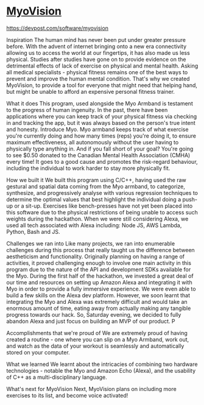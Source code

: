 # [MyoVision](MyoVision.github.io)

https://devpost.com/software/myovision



Inspiration
The human mind has never been put under greater pressure before. With the advent of internet bringing onto a new era connectivity allowing us to access the world at our fingertips, it has also made us less physical. Studies after studies have gone on to provide evidence on the detrimental effects of lack of exercise on physical and mental health. Asking all medical specialists - physical fitness remains one of the best ways to prevent and improve the human mental condition. That's why we created MyoVision, to provide a tool for everyone that might need that helping hand, but might be unable to afford an expensive personal fitness trainer.

What it does
This program, used alongside the Myo Armband is testament to the progress of human ingenuity. In the past, there have been applications where you can keep track of your physical fitness via checking in and tracking the app, but it was always based on the person's true intent and honesty. Introduce Myo. Myo armband keeps track of what exercise you're currently doing and how many times (reps) you're doing it, to ensure maximum effectiveness, all autonomously without the user having to physically type anything in. And if you fall short of your goal? You're going to see $0.50 donated to the Canadian Mental Health Association (CMHA) every time! It goes to a good cause and promotes the risk-regard behaviour, including the individual to work harder to stay more physically fit.

How we built it
We built this program using C/C++, having used the raw gestural and spatial data coming from the Myo armband, to categorize, synthesize, and progressively analyse with various regression techniques to determine the optimal values that best highlight the individual doing a push-up or a sit-up. Exercises like bench-presses have not yet been placed into this software due to the physical restrictions of being unable to access such weights during the hackathon. When we were still considering Alexa, we used all tech associated with Alexa including: Node JS, AWS Lambda, Python, Bash and JS.

Challenges we ran into
Like many projects, we ran into enumerable challenges during this process that really taught us the difference between aestheticism and functionality. Originally planning on having a range of activities, it proved challenging enough to involve one main activity in this program due to the nature of the API and development SDKs available for the Myo. During the first half of the hackathon, we invested a great deal of our time and resources on setting up Amazon Alexa and integrating it with Myo in order to provide a fully immersive experience. We were even able to build a few skills on the Alexa dev platform. However, we soon learnt that integrating the Myo and Alexa was extremely difficult and would take an enormous amount of time, eating away from actually making any tangible progress towards our hack. So, Saturday evening, we decided to fully abandon Alexa and just focus on building an MVP of our product. P

Accomplishments that we're proud of
We are extremely proud of having created a routine - one where you can slip on a Myo Armband, work out, and watch as the data of your workout is seamlessly and automatically stored on your computer.

What we learned
We learnt about the intricacies of combining two hardware technologies - notable the Myo and Amazon Echo (Alexa), and the usability of C++ as a multi-disciplinary language.

What's next for MyoVision
Next, MyoVision plans on including more exercises to its list, and become voice activated!
